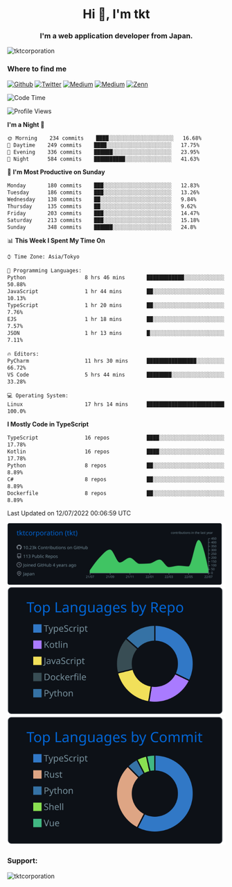 <h1 align="center">Hi 👋, I'm tkt</h1>
<h3 align="center">I'm a web application developer from Japan.</h3>

<p align="left"> <img src="https://komarev.com/ghpvc/?username=tktcorporation&label=Profile%20views&color=0e75b6&style=flat" alt="tktcorporation" /> </p>

<h3>Where to find me</h3>
<p>
<a href="https://github.com/tktcorporation" target="_blank"><img alt="Github" src="https://img.shields.io/badge/GitHub-%2312100E.svg?&style=for-the-badge&logo=Github&logoColor=white" /></a>
<a href="https://twitter.com/tktcorporation" target="_blank"><img alt="Twitter" src="https://img.shields.io/badge/twitter-%231DA1F2.svg?&style=for-the-badge&logo=twitter&logoColor=white" /></a>
<a href="https://www.linkedin.com/in/tktcorporation" target="_blank"><img alt="Medium" src="https://img.shields.io/badge/linkdin-0a66c2.svg?&style=for-the-badge&logo=linkedin&logoColor=white" /></a>
<a href="https://qiita.com/tktcorporation" target="_blank"><img alt="Medium" src="https://img.shields.io/badge/qiita-55C500.svg?&style=for-the-badge&logo=qiita&logoColor=white" /></a>
<a href="https://zenn.dev/tktcorporation" target="_blank"><img alt="Zenn" src="https://img.shields.io/badge/Zenn-3EA8FF.svg?&style=for-the-badge&logo=Zenn&logoColor=white" /></a>
</p>
  
<!--START_SECTION:waka-->
![Code Time](http://img.shields.io/badge/Code%20Time-0%20secs-blue)

![Profile Views](http://img.shields.io/badge/Profile%20Views-0-blue)

**I'm a Night 🦉** 

```text
🌞 Morning    234 commits    ████░░░░░░░░░░░░░░░░░░░░░   16.68% 
🌆 Daytime    249 commits    ████░░░░░░░░░░░░░░░░░░░░░   17.75% 
🌃 Evening    336 commits    ██████░░░░░░░░░░░░░░░░░░░   23.95% 
🌙 Night      584 commits    ██████████░░░░░░░░░░░░░░░   41.63%

```
📅 **I'm Most Productive on Sunday** 

```text
Monday       180 commits    ███░░░░░░░░░░░░░░░░░░░░░░   12.83% 
Tuesday      186 commits    ███░░░░░░░░░░░░░░░░░░░░░░   13.26% 
Wednesday    138 commits    ██░░░░░░░░░░░░░░░░░░░░░░░   9.84% 
Thursday     135 commits    ██░░░░░░░░░░░░░░░░░░░░░░░   9.62% 
Friday       203 commits    ███░░░░░░░░░░░░░░░░░░░░░░   14.47% 
Saturday     213 commits    ███░░░░░░░░░░░░░░░░░░░░░░   15.18% 
Sunday       348 commits    ██████░░░░░░░░░░░░░░░░░░░   24.8%

```


📊 **This Week I Spent My Time On** 

```text
⌚︎ Time Zone: Asia/Tokyo

💬 Programming Languages: 
Python                   8 hrs 46 mins       ████████████░░░░░░░░░░░░░   50.88% 
JavaScript               1 hr 44 mins        ██░░░░░░░░░░░░░░░░░░░░░░░   10.13% 
TypeScript               1 hr 20 mins        ██░░░░░░░░░░░░░░░░░░░░░░░   7.76% 
EJS                      1 hr 18 mins        ██░░░░░░░░░░░░░░░░░░░░░░░   7.57% 
JSON                     1 hr 13 mins        █░░░░░░░░░░░░░░░░░░░░░░░░   7.11%

🔥 Editors: 
PyCharm                  11 hrs 30 mins      ████████████████░░░░░░░░░   66.72% 
VS Code                  5 hrs 44 mins       ████████░░░░░░░░░░░░░░░░░   33.28%

💻 Operating System: 
Linux                    17 hrs 14 mins      █████████████████████████   100.0%

```

**I Mostly Code in TypeScript** 

```text
TypeScript               16 repos            ████░░░░░░░░░░░░░░░░░░░░░   17.78% 
Kotlin                   16 repos            ████░░░░░░░░░░░░░░░░░░░░░   17.78% 
Python                   8 repos             ██░░░░░░░░░░░░░░░░░░░░░░░   8.89% 
C#                       8 repos             ██░░░░░░░░░░░░░░░░░░░░░░░   8.89% 
Dockerfile               8 repos             ██░░░░░░░░░░░░░░░░░░░░░░░   8.89%

```



 Last Updated on 12/07/2022 00:06:59 UTC
<!--END_SECTION:waka-->

[![](https://raw.githubusercontent.com/tktcorporation/tktcorporation/master/profile-summary-card-output/github_dark/0-profile-details.svg)](https://github.com/vn7n24fzkq/github-profile-summary-cards)
[![](https://raw.githubusercontent.com/tktcorporation/tktcorporation/master/profile-summary-card-output/github_dark/1-repos-per-language.svg)](https://github.com/vn7n24fzkq/github-profile-summary-cards) [![](https://raw.githubusercontent.com/tktcorporation/tktcorporation/master/profile-summary-card-output/github_dark/2-most-commit-language.svg)](https://github.com/vn7n24fzkq/github-profile-summary-cards)

<h3 align="left">Support:</h3>
<p><a href="https://www.buymeacoffee.com/tktcorporation"> <img align="left" src="https://cdn.buymeacoffee.com/buttons/v2/default-yellow.png" height="50" width="210" alt="tktcorporation" /></a></p><br><br>
